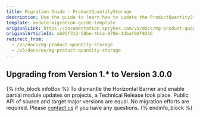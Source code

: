 ```yaml
---
title: Migration Guide - ProductQuantityStorage
description: Use the guide to learn how to update the ProductQuantityStorage module.
template: module-migration-guide-template
originalLink: https://documentation.spryker.com/v5/docs/mg-product-quantity-storage
originalArticleId: ab95f312-58be-4b1e-978b-4dbaf08f9216
redirect_from:
  - /v5/docs/mg-product-quantity-storage
  - /v5/docs/en/mg-product-quantity-storage
---
```


## Upgrading from Version 1.* to Version 3.0.0

{% info_block infoBox %}
To dismantle the Horizontal Barrier and enable partial module updates on projects, a Technical Release took place. Public API of source and target major versions are equal. No migration efforts are required. Please [contact us](https://spryker.com/en/support/) if you have any questions.
{% endinfo_block %}

